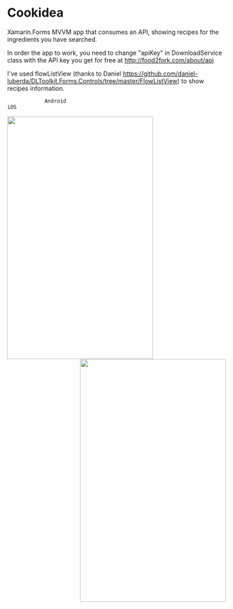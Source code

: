 # Cookidea

Xamarin.Forms MVVM app that consumes an API, showing recipes for the ingredients you have searched.

In order the app to work, you need to change "apiKey" in DownloadService class with the API key you get for free at http://food2fork.com/about/api

I've used flowListView (thanks to Daniel https://github.com/daniel-luberda/DLToolkit.Forms.Controls/tree/master/FlowListView) to show recipes information.

                Android                                                                           iOS
<img align="left" width="336" height="560" src="https://github.com/carlosmacmar/Cookidea/blob/master/android.png">
<img align="right" width="336" height="560" src="https://github.com/carlosmacmar/Cookidea/blob/master/iOS.JPG">

